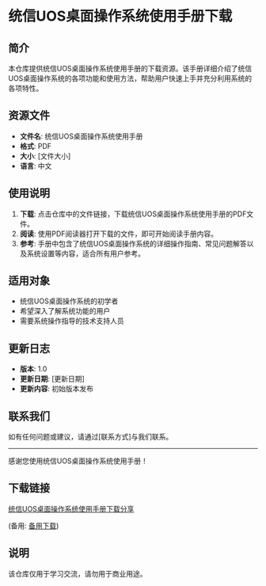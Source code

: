 # 统信UOS桌面操作系统使用手册下载

## 简介

本仓库提供统信UOS桌面操作系统使用手册的下载资源。该手册详细介绍了统信UOS桌面操作系统的各项功能和使用方法，帮助用户快速上手并充分利用系统的各项特性。

## 资源文件

- **文件名**: 统信UOS桌面操作系统使用手册
- **格式**: PDF
- **大小**: [文件大小]
- **语言**: 中文

## 使用说明

1. **下载**: 点击仓库中的文件链接，下载统信UOS桌面操作系统使用手册的PDF文件。
2. **阅读**: 使用PDF阅读器打开下载的文件，即可开始阅读手册内容。
3. **参考**: 手册中包含了统信UOS桌面操作系统的详细操作指南、常见问题解答以及系统设置等内容，适合所有用户参考。

## 适用对象

- 统信UOS桌面操作系统的初学者
- 希望深入了解系统功能的用户
- 需要系统操作指导的技术支持人员

## 更新日志

- **版本**: 1.0
- **更新日期**: [更新日期]
- **更新内容**: 初始版本发布

## 联系我们

如有任何问题或建议，请通过[联系方式]与我们联系。

---

感谢您使用统信UOS桌面操作系统使用手册！

## 下载链接
[统信UOS桌面操作系统使用手册下载分享](https://pan.quark.cn/s/e4bca4fe4c1d) 

(备用: [备用下载](https://pan.baidu.com/s/1gtMDJBcteAybYLH7IM8dMQ?pwd=1234))

## 说明

该仓库仅用于学习交流，请勿用于商业用途。
